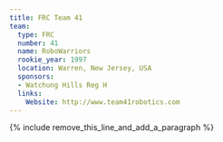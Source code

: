 ```yaml
---
title: FRC Team 41
team:
  type: FRC
  number: 41
  name: RoboWarriors
  rookie_year: 1997
  location: Warren, New Jersey, USA
  sponsors:
  - Watchung Hills Reg H
  links:
    Website: http://www.team41robotics.com
---
```


{% include remove_this_line_and_add_a_paragraph %}
